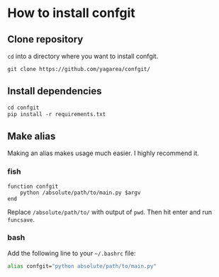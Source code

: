 # How to install confgit

## Clone repository

`cd` into a directory where you want to install confgit.

```txt
git clone https://github.com/yagarea/confgit/
```

## Install dependencies

```txt
cd confgit
pip install -r requirements.txt
```

## Make alias

Making an alias makes usage much easier. I highly recommend it.

### fish

```fish
function confgit
	python /absolute/path/to/main.py $argv
end
```

Replace `/absolute/path/to/` with output of `pwd`. Then hit enter and run `funcsave`.

### bash

Add the following line to your `~/.bashrc` file:

```bash
alias confgit="python absolute/path/to/main.py"
```

